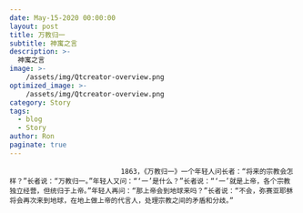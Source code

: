 ```yaml
---
date: May-15-2020 00:00:00
layout: post
title: 万教归一
subtitle: 神寓之言
description: >-
  神寓之言
image: >-
    /assets/img/Qtcreator-overview.png
optimized_image: >-
    /assets/img/Qtcreator-overview.png
category: Story
tags:
  - blog
  - Story
author: Ron
paginate: true
---
```


							　　1863，《万教归一》一个年轻人问长者：“将来的宗教会怎样？”长者说：“万教归一。”年轻人又问：“‘一’是什么？”长者说：“‘一’就是上帝，各个宗教独立经营，但统归于上帝。”年轻人再问：“那上帝会到地球来吗？”长者说：“不会，弥赛亚耶稣将会再次来到地球，在地上做上帝的代言人，处理宗教之间的矛盾和分歧。”
							
							
						